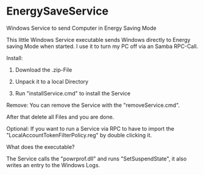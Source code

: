 # EnergySaveService
Windows Service to send Computer in Energy Saving Mode

This little Windows Service executable sends Windows directly to Energy saving Mode when started.
I use it to turn my PC off via an Samba RPC-Call.

Install:

1. Download the .zip-File

2. Unpack it to a local Directory

3. Run "installService.cmd" to install the Service


Remove:
You can remove the Service with the "removeService.cmd".

After that delete all Files and you are done.

Optional:
If you want to run a Service via RPC to have to import the "LocalAccountTokenFilterPolicy.reg" by double clicking it.

What does the executable?

The Service calls the "powrprof.dll" and runs "SetSuspendState", it also writes an entry to the Windows Logs.
